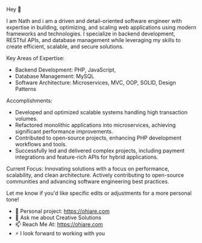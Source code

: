 Hey 👋

I am Nath and i am a driven and detail-oriented software engineer with expertise in building, optimizing, and scaling web applications using modern frameworks and technologies. I specialize in backend development, RESTful APIs, and database management while leveraging my skills to create efficient, scalable, and secure solutions.

Key Areas of Expertise:
- Backend Development: PHP, JavaScript, 
- Database Management: MySQL
- Software Architecture: Microservices, MVC, OOP, SOLID, Design Patterns

Accomplishments:
- Developed and optimized scalable systems handling high transaction volumes.
- Refactored monolithic applications into microservices, achieving significant performance improvements.
- Contributed to open-source projects, enhancing PHP development workflows and tools.
- Successfully led and delivered complex projects, including payment integrations and feature-rich APIs for hybrid applications.

Current Focus:
Innovating solutions with a focus on performance, scalability, and clean architecture. Actively contributing to open-source communities and advancing software engineering best practices.

Let me know if you'd like specific edits or adjustments for a more personal tone!

- 🔭 Personal project: https://ohiare.com
- 💬 Ask me about Creative Solutions
- 📫 Reach Me At: https://ohiare.com
- ⚡ I look forward to working with you

<!---
neomog/neomog is a ✨ special ✨ repository because its `README.md` (this file) appears on your GitHub profile.
You can click the Preview link to take a look at your changes.
--->

